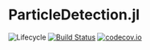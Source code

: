 # ParticleDetection.jl

![Lifecycle](https://img.shields.io/badge/lifecycle-experimental-orange.svg)<!--
![Lifecycle](https://img.shields.io/badge/lifecycle-maturing-blue.svg)
![Lifecycle](https://img.shields.io/badge/lifecycle-stable-green.svg)
![Lifecycle](https://img.shields.io/badge/lifecycle-retired-orange.svg)
![Lifecycle](https://img.shields.io/badge/lifecycle-archived-red.svg)
![Lifecycle](https://img.shields.io/badge/lifecycle-dormant-blue.svg) -->
[![Build Status](https://travis-ci.com/francescoalemanno/ParticleDetection.jl.svg?branch=master)](https://travis-ci.com/francescoalemanno/ParticleDetection.jl)
[![codecov.io](http://codecov.io/github/francescoalemanno/ParticleDetection.jl/coverage.svg?branch=master)](http://codecov.io/github/francescoalemanno/ParticleDetection.jl?branch=master)
<!--
[![Documentation](https://img.shields.io/badge/docs-stable-blue.svg)](https://francescoalemanno.github.io/ParticleDetection.jl/stable)
[![Documentation](https://img.shields.io/badge/docs-master-blue.svg)](https://francescoalemanno.github.io/ParticleDetection.jl/dev)
-->
